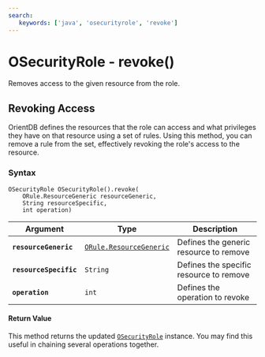 ```yaml
---
search:
   keywords: ['java', 'osecurityrole', 'revoke']
---
```


# OSecurityRole - revoke()

Removes access to the given resource from the role.

## Revoking Access

OrientDB defines the resources that the role can access and what privileges they have on that resource using a set of rules.  Using this method, you can remove a rule from the set, effectively revoking the role's access to the resource.


### Syntax

```
OSecurityRole OSecurityRole().revoke(
	ORule.ResourceGeneric resourceGeneric,
	String resourceSpecific,
	int operation)
```

| Argument | Type | Description |
|---|---|---|
| **`resourceGeneric`** | [`ORule.ResourceGeneric`](../ORule.md) | Defines the generic resource to remove |
| **`resourceSpecific`** | `String` | Defines the specific resource to remove |
| **`operation`** | `int` | Defines the operation to revoke |

#### Return Value

This method returns the updated [`OSecurityRole`](../OSecurityRole.md) instance.  You may find this useful in chaining several operations together.


